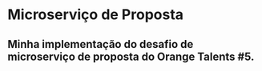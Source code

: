 # Microserviço de Proposta

## Minha implementação do desafio de microserviço de proposta do Orange Talents #5.

